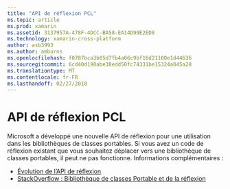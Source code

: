 ```yaml
---
title: "API de réflexion PCL"
ms.topic: article
ms.prod: xamarin
ms.assetid: 3137957A-478F-4DCC-BA58-EA14D99E2ED8
ms.technology: xamarin-cross-platform
author: asb3993
ms.author: amburns
ms.openlocfilehash: f0787bca3b85d7fb4a06c9bf16d21100e1d44636
ms.sourcegitcommit: 6cd40d190abe38edd50fc74331be15324a845a28
ms.translationtype: MT
ms.contentlocale: fr-FR
ms.lasthandoff: 02/27/2018
---
```

# <a name="pcl-reflection-api"></a>API de réflexion PCL

Microsoft a développé une nouvelle API de réflexion pour une utilisation dans les bibliothèques de classes portables. Si vous avez un code de réflexion existant que vous souhaitez déplacer vers une bibliothèque de classes portables, il peut ne pas fonctionne. Informations complémentaires :

- [Évolution de l’API de réflexion](http://blogs.msdn.com/b/dotnet/archive/2012/08/28/evolving-the-reflection-api.aspx)
- [StackOverflow : Bibliothèque de classes Portable et de la réflexion](http://stackoverflow.com/questions/14061291/portable-class-library-and-reflection)
